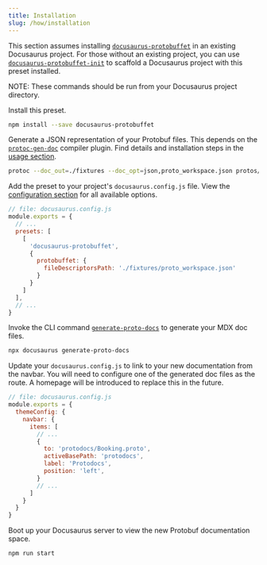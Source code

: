 ```yaml
---
title: Installation
slug: /how/installation
---
```


This section assumes installing [`docusaurus-protobuffet`](https://github.com/AnthonyBobsin/docusaurus-protobuffet/tree/master/packages/docusaurus-protobuffet) in an existing Docusaurus project. For those without an existing project, you can use [`docusaurus-protobuffet-init`](/how/usage#docusaurus-protobuffet-init) to scaffold a Docusaurus project with this preset installed.

NOTE: These commands should be run from your Docusaurus project directory.

Install this preset.

```sh
npm install --save docusaurus-protobuffet
```

Generate a JSON representation of your Protobuf files. This depends on the [`protoc-gen-doc`](https://github.com/pseudomuto/protoc-gen-doc) compiler plugin. Find details and installation steps in the [usage section](/how/usage#generating-the-filedescriptorspath-file).

```sh
protoc --doc_out=./fixtures --doc_opt=json,proto_workspace.json protos/**/*.proto
```

Add the preset to your project's `docusaurus.config.js` file. View the [configuration section](#configuration) for all available options.

```js
// file: docusaurus.config.js
module.exports = {
  // ...
  presets: [
    [
      'docusaurus-protobuffet',
      {
        protobuffet: {
          fileDescriptorsPath: './fixtures/proto_workspace.json'
        }
      }
    ]
  ],
  // ...
}
```

Invoke the CLI command [`generate-proto-docs`](#generate-proto-docs) to generate your MDX doc files.

```sh
npx docusaurus generate-proto-docs
```

Update your `docusaurus.config.js` to link to your new documentation from the navbar. You will need to configure one of the generated doc files as the route. A homepage will be introduced to replace this in the future.

```js
// file: docusaurus.config.js
module.exports = {
  themeConfig: {
    navbar: {
      items: [
        // ...
        {
          to: 'protodocs/Booking.proto',
          activeBasePath: 'protodocs',
          label: 'Protodocs',
          position: 'left',
        }
        // ...
      ]
    }
  }
}
```

Boot up your Docusaurus server to view the new Protobuf documentation space.

```sh
npm run start
```
